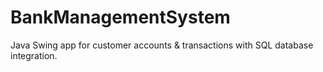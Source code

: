 # BankManagementSystem
Java Swing app for customer accounts &amp; transactions with SQL database integration.
